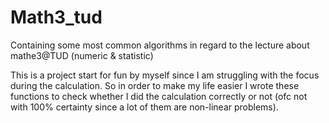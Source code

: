 # Math3_tud
Containing some most common algorithms in regard to the lecture about mathe3@TUD (numeric &amp; statistic)

This is a project start for fun by myself since I am struggling with the focus during the calculation. So in order to make my life easier I wrote these functions to check whether I did the calculation correctly or not (ofc not with 100% certainty since a lot of them are non-linear problems).
